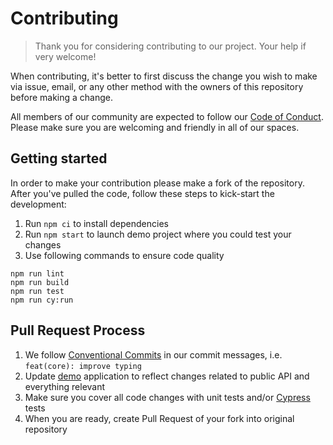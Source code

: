 # Contributing

> Thank you for considering contributing to our project. Your help if very welcome!

When contributing, it's better to first discuss the change you wish to make via issue, email, or any other method with
the owners of this repository before making a change.

All members of our community are expected to follow our [Code of Conduct](CODE_OF_CONDUCT.md). Please make sure you are
welcoming and friendly in all of our spaces.

## Getting started

In order to make your contribution please make a fork of the repository. After you've pulled the code, follow these
steps to kick-start the development:

1. Run `npm ci` to install dependencies
2. Run `npm start` to launch demo project where you could test your changes
3. Use following commands to ensure code quality

```
npm run lint
npm run build
npm run test
npm run cy:run
```

## Pull Request Process

1. We follow [Conventional Commits](https://www.conventionalcommits.org/en/v1.0.0-beta.4/) in our commit messages, i.e.
   `feat(core): improve typing`
2. Update [demo](projects/demo) application to reflect changes related to public API and everything relevant
3. Make sure you cover all code changes with unit tests and/or [Cypress](https://www.cypress.io) tests
4. When you are ready, create Pull Request of your fork into original repository
